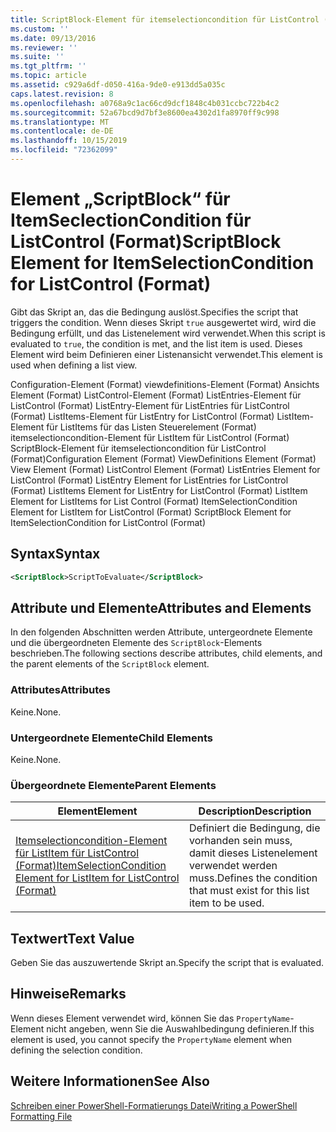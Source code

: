 ```yaml
---
title: ScriptBlock-Element für itemselectioncondition für ListControl (Format) | Microsoft-Dokumentation
ms.custom: ''
ms.date: 09/13/2016
ms.reviewer: ''
ms.suite: ''
ms.tgt_pltfrm: ''
ms.topic: article
ms.assetid: c929a6df-d050-416a-9de0-e913dd5a035c
caps.latest.revision: 8
ms.openlocfilehash: a0768a9c1ac66cd9dcf1848c4b031ccbc722b4c2
ms.sourcegitcommit: 52a67bcd9d7bf3e8600ea4302d1fa8970ff9c998
ms.translationtype: MT
ms.contentlocale: de-DE
ms.lasthandoff: 10/15/2019
ms.locfileid: "72362099"
---
```

# <a name="scriptblock-element-for-itemselectioncondition-for-listcontrol-format"></a><span data-ttu-id="6b947-102">Element „ScriptBlock“ für ItemSeclectionCondition für ListControl (Format)</span><span class="sxs-lookup"><span data-stu-id="6b947-102">ScriptBlock Element for ItemSelectionCondition for ListControl (Format)</span></span>

<span data-ttu-id="6b947-103">Gibt das Skript an, das die Bedingung auslöst.</span><span class="sxs-lookup"><span data-stu-id="6b947-103">Specifies the script that triggers the condition.</span></span> <span data-ttu-id="6b947-104">Wenn dieses Skript `true` ausgewertet wird, wird die Bedingung erfüllt, und das Listenelement wird verwendet.</span><span class="sxs-lookup"><span data-stu-id="6b947-104">When this script is evaluated to `true`, the condition is met, and the list item is used.</span></span> <span data-ttu-id="6b947-105">Dieses Element wird beim Definieren einer Listenansicht verwendet.</span><span class="sxs-lookup"><span data-stu-id="6b947-105">This element is used when defining a list view.</span></span>

<span data-ttu-id="6b947-106">Configuration-Element (Format) viewdefinitions-Element (Format) Ansichts Element (Format) ListControl-Element (Format) ListEntries-Element für ListControl (Format) ListEntry-Element für ListEntries für ListControl (Format) ListItems-Element für ListEntry for ListControl (Format) ListItem-Element für ListItems für das Listen Steuerelement (Format) itemselectioncondition-Element für ListItem für ListControl (Format) ScriptBlock-Element für itemselectioncondition für ListControl (Format)</span><span class="sxs-lookup"><span data-stu-id="6b947-106">Configuration Element (Format) ViewDefinitions Element (Format) View Element (Format) ListControl Element (Format) ListEntries Element for ListControl (Format) ListEntry Element for ListEntries for ListControl (Format) ListItems Element for ListEntry for ListControl (Format) ListItem Element for ListItems for List Control (Format) ItemSelectionCondition Element for ListItem for ListControl (Format) ScriptBlock Element for ItemSelectionCondition for ListControl  (Format)</span></span>

## <a name="syntax"></a><span data-ttu-id="6b947-107">Syntax</span><span class="sxs-lookup"><span data-stu-id="6b947-107">Syntax</span></span>

```xml
<ScriptBlock>ScriptToEvaluate</ScriptBlock>
```

## <a name="attributes-and-elements"></a><span data-ttu-id="6b947-108">Attribute und Elemente</span><span class="sxs-lookup"><span data-stu-id="6b947-108">Attributes and Elements</span></span>

<span data-ttu-id="6b947-109">In den folgenden Abschnitten werden Attribute, untergeordnete Elemente und die übergeordneten Elemente des `ScriptBlock`-Elements beschrieben.</span><span class="sxs-lookup"><span data-stu-id="6b947-109">The following sections describe attributes, child elements, and the parent elements of the `ScriptBlock` element.</span></span>

### <a name="attributes"></a><span data-ttu-id="6b947-110">Attributes</span><span class="sxs-lookup"><span data-stu-id="6b947-110">Attributes</span></span>

<span data-ttu-id="6b947-111">Keine.</span><span class="sxs-lookup"><span data-stu-id="6b947-111">None.</span></span>

### <a name="child-elements"></a><span data-ttu-id="6b947-112">Untergeordnete Elemente</span><span class="sxs-lookup"><span data-stu-id="6b947-112">Child Elements</span></span>

<span data-ttu-id="6b947-113">Keine.</span><span class="sxs-lookup"><span data-stu-id="6b947-113">None.</span></span>

### <a name="parent-elements"></a><span data-ttu-id="6b947-114">Übergeordnete Elemente</span><span class="sxs-lookup"><span data-stu-id="6b947-114">Parent Elements</span></span>

|<span data-ttu-id="6b947-115">Element</span><span class="sxs-lookup"><span data-stu-id="6b947-115">Element</span></span>|<span data-ttu-id="6b947-116">Description</span><span class="sxs-lookup"><span data-stu-id="6b947-116">Description</span></span>|
|-------------|-----------------|
|[<span data-ttu-id="6b947-117">Itemselectioncondition-Element für ListItem für ListControl (Format)</span><span class="sxs-lookup"><span data-stu-id="6b947-117">ItemSelectionCondition Element for ListItem for ListControl (Format)</span></span>](./itemselectioncondition-element-for-listitem-for-listcontrol-format.md)|<span data-ttu-id="6b947-118">Definiert die Bedingung, die vorhanden sein muss, damit dieses Listenelement verwendet werden muss.</span><span class="sxs-lookup"><span data-stu-id="6b947-118">Defines the condition that must exist for this list item to be used.</span></span>|

## <a name="text-value"></a><span data-ttu-id="6b947-119">Textwert</span><span class="sxs-lookup"><span data-stu-id="6b947-119">Text Value</span></span>

<span data-ttu-id="6b947-120">Geben Sie das auszuwertende Skript an.</span><span class="sxs-lookup"><span data-stu-id="6b947-120">Specify the script that is evaluated.</span></span>

## <a name="remarks"></a><span data-ttu-id="6b947-121">Hinweise</span><span class="sxs-lookup"><span data-stu-id="6b947-121">Remarks</span></span>

<span data-ttu-id="6b947-122">Wenn dieses Element verwendet wird, können Sie das `PropertyName`-Element nicht angeben, wenn Sie die Auswahlbedingung definieren.</span><span class="sxs-lookup"><span data-stu-id="6b947-122">If this element is used, you cannot specify the `PropertyName` element when defining the selection condition.</span></span>

## <a name="see-also"></a><span data-ttu-id="6b947-123">Weitere Informationen</span><span class="sxs-lookup"><span data-stu-id="6b947-123">See Also</span></span>

[<span data-ttu-id="6b947-124">Schreiben einer PowerShell-Formatierungs Datei</span><span class="sxs-lookup"><span data-stu-id="6b947-124">Writing a PowerShell Formatting File</span></span>](./writing-a-powershell-formatting-file.md)
